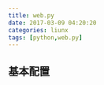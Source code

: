 ```yaml
---
title: web.py
date: 2017-03-09 04:20:20
categories: liunx
tags: [python,web.py]   
---
```


## 基本配置

### 
```python

```